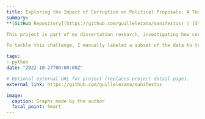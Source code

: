 ```yaml
---
title: Exploring the Impact of Corruption on Political Proposals: A Text Classification Problem
summary:
**[GitHub Repository](https://github.com/guillelezama/manifestos) | [Slides](https://github.com/guillelezama/manifestos/blob/main/slides_text_classification.pdf) | [Paper](https://guillelezama.netlify.app/uploads/jmp.pdf)**

This project is part of my dissertation research, investigating how corruption scandals influence politicians' rhetoric and policy priorities. Using over 13,000 campaign manifestos from Brazilian mayoral elections, I applied text classification techniques to determine whether corruption in specific policy areas (e.g., health) leads politicians to increase or decrease their focus on those topics in their proposals.

To tackle this challenge, I manually labeled a subset of the data to train machine learning models, leveraging external APIs to enhance classification accuracy. This work demonstrates my ability to handle unstructured text data, apply machine learning, and develop creative solutions with limited resources.

tags:
- python
date: "2022-10-27T00:00:00Z"

# Optional external URL for project (replaces project detail page).
external_link: https://github.com/guillelezama/manifestos

image: 
  caption: Graphs made by the author
  focal_point: Smart
---
```

